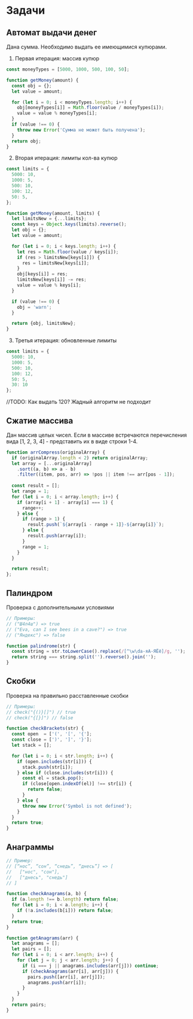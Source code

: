 # Задачи

## Автомат выдачи денег

Дана сумма. Необходимо выдать ее имеющимися купюрами.

1. Первая итерация: массив купюр

```js
const moneyTypes = [5000, 1000, 500, 100, 50];

function getMoney(amount) {
  const obj = {};
  let value = amount;

  for (let i = 0; i < moneyTypes.length; i++) {
    obj[moneyTypes[i]] = Math.floor(value / moneyTypes[i]);
    value = value % moneyTypes[i];
  }
  if (value !== 0) {
    throw new Error('Сумма не может быть получена');
  }
  return obj;
}
```

2. Вторая итерация: лимиты кол-ва купюр

```js
const limits = {
  5000: 10,
  1000: 5,
  500: 10,
  100: 12,
  50: 5,
};

function getMoney(amount, limits) {
  let limitsNew = {...limits};
  const keys = Object.keys(limits).reverse();
  let obj = {};
  let value = amount;

  for (let i = 0; i < keys.length; i++) {
    let res = Math.floor(value / keys[i]);
    if (res > limitsNew[keys[i]]) {
      res = limitsNew[keys[i]];
    }
    obj[keys[i]] = res;
    limitsNew[keys[i]] -= res;
    value = value % keys[i];
  }

  if (value !== 0) {
    obj = 'warn';
  }

  return {obj, limitsNew};
}

```

3. Третья итерация: обновленные лимиты 

```js
const limits = {
  5000: 10,
  1000: 5,
  500: 10,
  100: 12,
  50: 5,
  30: 10
};
```

//TODO: Как выдать 120? Жадный алгоритм не подходит


## Сжатие массива

Дан массив целых чисел. Если в массиве встречаются перечисления вида [1, 2, 3, 4] - представить их в виде строки 1-4.

```js
function arrCompress(originalArray) {
  if (originalArray.length < 2) return originalArray;
  let array = [...originalArray]
    .sort((a, b) => a - b)
    .filter((item, pos, arr) => !pos || item !== arr[pos - 1]);
  
  const result = [];
  let range = 1;
  for (let i = 0; i < array.length; i++) {
    if (array[i + 1] - array[i] === 1) {
      range++;
    } else {
      if (range > 1) {
        result.push(`${array[i - range + 1]}-${array[i]}`);
      } else {
        result.push(array[i]);
      }
      range = 1;
    }
  }

  return result;
};

```

## Палиндром

Проверка с дополнительными условиями

```js
// Примеры: 
// ("Ш4л4ш") => true
// ("Eva, can I see bees in a cave?") => true
// ("Яндекс") => false

function palindrome(str) {
  const string = str.toLowerCase().replace(/[^\w\dа-яА-ЯЁё]/g, '');
  return string === string.split('').reverse().join('');
}
```

## Скобки

Проверка на правильно расставленные скобки

```js
// Примеры:
// check("{()}[]") // true
// check("{[}]") // false

function checkBrackets(str) {
  const open  = ['(', '[', '{'];
  const close = [')', ']', '}'];
  let stack = [];

  for (let i = 0; i < str.length; i++) {
    if (open.includes(str[i])) {
      stack.push(str[i]);
    } else if (close.includes(str[i])) {
      const el = stack.pop();
      if (close[open.indexOf(el)] !== str[i]) {
        return false;
      }
    } else {
      throw new Error('Symbol is not defined');
    }
  }
  return true;
}
```

## Анаграммы

```js
// Пример:
// [“нос”, “сон”, “снедь”, “днесь”] => [
//   ["нос", "сон"],
//   ["днесь", "снедь"]
// ]

function checkAnagrams(a, b) {
  if (a.length !== b.length) return false;
  for (let i = 0; i < a.length; i++) {
    if (!a.includes(b[i])) return false;
  }
  return true;
}

function getAnagrams(arr) {
  let anagrams = [];
  let pairs = [];
  for (let i = 0; i < arr.length; i++) {
    for (let j = 0; j < arr.length; j++) {
      if (i === j || anagrams.includes(arr[j])) continue;
      if (checkAnagrams(arr[i], arr[j])) {
        pairs.push([arr[i], arr[j]]);
        anagrams.push(arr[i]);
      }
    }
  }
  return pairs;
}
```